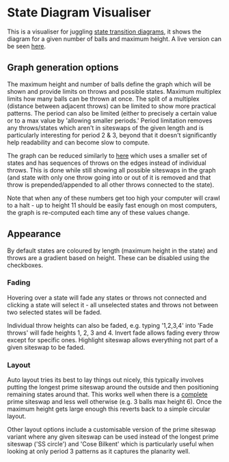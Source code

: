 # State Diagram Visualiser

This is a visualiser for juggling [state transition diagrams](https://en.wikipedia.org/wiki/Siteswap#State_diagrams), it shows the diagram for a given number of balls and maximum height. A live version can be seen [here](https://diagonalrewards.com/juggling/state-diagram-visualiser/visualiser.html).

## Graph generation options
The maximum height and number of balls define the graph which will be shown and provide limits on throws and possible states. Maximum multiplex limits how many balls can be thrown at once. The split of a multiplex (distance between adjacent throws) can be limited to show more practical patterns. The period can also be limited (either to precisely a certain value or to a max value by 'allowing smaller periods.' Period limitation removes any throws/states which aren't in siteswaps of the given length and is particularly interesting for period 2 & 3, beyond that it doesn't significantly help readability and can become slow to compute.

The graph can be reduced similarly to [here](https://users.mai.liu.se/hanlu09/juggling/siteswap-states.pdf) which uses a smaller set of states and has sequences of throws on the edges instead of individual throws. This is done while still showing all possible siteswaps in the graph (and state with only one throw going into or out of it is removed and that throw is prepended/appended to all other throws connected to the state).

Note that when any of these numbers get too high your computer will crawl to a halt - up to height 11 should be easily fast enough on most computers, the graph is re-computed each time any of these values change. 

## Appearance

By default states are coloured by length (maximum height in the state) and throws are a gradient based on height. These can be disabled using the checkboxes.

### Fading

Hovering over a state will fade any states or throws not connected and clicking a state will select it - all unselected states and throws not between two selected states will be faded.

Individual throw heights can also be faded, e.g. typing '1,2,3,4' into 'Fade throws' will fade heights 1, 2, 3 and 4. Invert fade allows fading every throw except for specific ones. Highlight siteswap allows everything not part of a given siteswap to be faded.

### Layout

Auto layout tries its best to lay things out nicely, this typically involves putting the longest prime siteswap around the outside and then positioning remaining states around that. This works well when there is a [complete](https://www.jonglage.net/theorie/notation/siteswap-avancee/refs/Jack%20Boyce%20-%20The%20Longest%20Prime%20Siteswap%20Patterns.pdf) prime siteswap and less well otherwise (e.g. 3 balls max height 6). Once the maximum height gets large enough this reverts back to a simple circular layout.

Other layout options include a customisable version of the prime siteswap variant where any given siteswap can be used instead of the longest prime siteswap ('SS circle') and 'Cose Bilkent' which is particularly useful when looking at only period 3 patterns as it captures the planarity well.
